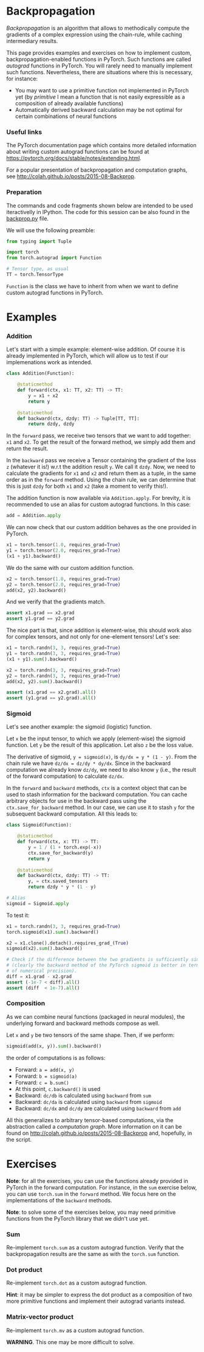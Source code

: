 # Backpropagation

*Backpropagation* is an algorithm that allows to methodically compute the
gradients of a complex expression using the chain-rule, while caching
intermediary results.

This page provides examples and exercises on how to implement custom,
backpropagation-enabled functions in PyTorch.  Such functions are called
*autograd* functions in PyTorch.  You will rarely need to manually implement
such functions.  Nevertheless, there are situations where this is necessary,
for instance:
* You may want to use a primitive function not implemented in PyTorch yet
  (by *primitive* I mean a function that is not easily expressible as a
  composition of already available functions)
* Automatically derived backward calculation may be not optimal for certain
  combinations of neural functions


### Useful links

The PyTorch documentation page which contains more detailed information about
writing custom autograd functions can be found at
https://pytorch.org/docs/stable/notes/extending.html.

For a popular presentation of backpropagation and computation graphs, see
http://colah.github.io/posts/2015-08-Backprop.

<!---
Some code fragments were borrowed from:
https://pytorch.org/tutorials/beginner/examples_autograd/two_layer_net_custom_function.html
-->


### Preparation

The commands and code fragments shown below are intended to be used
iteractivelly in IPython.  The code for this session can be also found in the
[backprop.py](backprop.py) file.

We will use the following preamble:
```python
from typing import Tuple

import torch
from torch.autograd import Function

# Tensor type, as usual
TT = torch.TensorType
```

`Function` is the class we have to inherit from when we want to define custom
autograd functions in PyTorch.

<!---
However, you may want to perform the exercises below iteractivelly in IPython.
-->


# Examples

### Addition

Let's start with a simple example: element-wise addition.  Of course it is
already implemented in PyTorch, which will allow us to test if our
implemenations work as intended.

```python
class Addition(Function):

    @staticmethod
    def forward(ctx, x1: TT, x2: TT) -> TT:
        y = x1 + x2
        return y
        
    @staticmethod
    def backward(ctx, dzdy: TT) -> Tuple[TT, TT]:
        return dzdy, dzdy
```
In the `forward` pass, we receive two tensors that we want to add together:
`x1` and `x2`.  To get the result of the forward method, we simply add them and
return the result.

In the `backward` pass we receive a Tensor containing the gradient of the loss
`z` (whatever it is!) w.r.t the addition result `y`.  We call it `dzdy`.  Now,
we need to calculate the gradients for `x1` and `x2` and return them as a
tuple, in the same order as in the `forward` method.  Using the chain rule, we
can determine that this is just `dzdy` for both `x1` and `x2` (take a moment to
verify this!).

The addition function is now available via `Addition.apply`.  For brevity, it
is recommended to use an alias for custom autograd functions.  In this case:
```python
add = Addition.apply
```

We can now check that our custom addition behaves as the one provided in
PyTorch.
```python
x1 = torch.tensor(1.0, requires_grad=True)
y1 = torch.tensor(2.0, requires_grad=True)
(x1 + y1).backward()
```

We do the same with our custom addition function.
```python
x2 = torch.tensor(1.0, requires_grad=True)
y2 = torch.tensor(2.0, requires_grad=True)
add(x2, y2).backward()
```

And we verify that the gradients match.
```python
assert x1.grad == x2.grad
assert y1.grad == y2.grad
```

The nice part is that, since addition is element-wise, this should work also
for complex tensors, and not only for one-element tensors!  Let's see:
```python
x1 = torch.randn(3, 3, requires_grad=True)
y1 = torch.randn(3, 3, requires_grad=True)
(x1 + y1).sum().backward()

x2 = torch.randn(3, 3, requires_grad=True)
y2 = torch.randn(3, 3, requires_grad=True)
add(x2, y2).sum().backward()

assert (x1.grad == x2.grad).all()
assert (y1.grad == y2.grad).all()
```

### Sigmoid

Let's see another example: the sigmoid (logistic) function.

Let `x` be the input tensor, to which we apply (element-wise) the sigmoid
function.  Let `y` be the result of this application.  Let also `z` be the loss
value.

The derivative of sigmoid, `y = sigmoid(x)`, is `dy/dx = y * (1 - y)`.  From
the chain rule we have `dz/dx = dz/dy * dy/dx`.  Since in the backward
computation we already know `dz/dy`, we need to also know `y` (i.e., the result
of the forward computation) to calculate `dz/dx`.

In the `forward` and `backward` methods, `ctx` is a context object that can be
used to stash information for the backward computation.  You can cache
arbitrary objects for use in the backward pass using the
`ctx.save_for_backward` method.  In our case, we can use it to stash `y` for
the subsequent backward computation.  All this leads to:
```python
class Sigmoid(Function):

    @staticmethod
    def forward(ctx, x: TT) -> TT:
        y = 1 / (1 + torch.exp(-x))
        ctx.save_for_backward(y)
        return y
        
    @staticmethod
    def backward(ctx, dzdy: TT) -> TT:
        y, = ctx.saved_tensors
        return dzdy * y * (1 - y)

# Alias
sigmoid = Sigmoid.apply
```

To test it:
```python
x1 = torch.randn(3, 3, requires_grad=True)
torch.sigmoid(x1).sum().backward()

x2 = x1.clone().detach().requires_grad_(True)
sigmoid(x2).sum().backward()

# Check if the difference between the two gradients is sufficiently similar
# (clearly the backward method of the PyTorch sigmoid is better in terms
# of numerical precision).
diff = x1.grad - x2.grad
assert (-1e-7 < diff).all()
assert (diff  < 1e-7).all()
```

### Composition

As we can combine neural functions (packaged in neural modules), the underlying
forward and backward methods compose as well.

Let `x` and `y` be two tensors of the same shape.  Then, if we perform:
```python
sigmoid(add(x, y)).sum().backward()
```
the order of computations is as follows:
* Forward: `a = add(x, y)`
* Forward: `b = sigmoid(a)`
* Forward: `c = b.sum()`
* At this point, `c.backward()` is used
* Backward: `dc/db` is calculated using `backward` from `sum`
  <!--- (from `b`, `c`) -->
* Backward: `dc/da` is calculated using `backward` from `sigmoid`
  <!--- (from `a`, `b`, and `dc/db`) -->
* Backward: `dc/dx` and `dc/dy` are calculated using `backward` from `add`
  <!--- (from `x`, `y`, and `dc/da`) -->

All this generalizes to arbitrary tensor-based computations, via the
abstraction called a *computation graph*.  More information on it can be found
on http://colah.github.io/posts/2015-08-Backprop and, hopefully, in the script.

<!---
TODO: computation graph?
-->


# Exercises

**Note**: for all the exercises, you can use the functions already provided in
PyTorch in the forward computation.  For instance, in the `sum` exercise below,
you can use `torch.sum` in the `forward` method.  We focus here on the
implementations of the `backward` methods.

**Note**: to solve some of the exercises below, you may need primitive
functions from the PyTorch library that we didn't use yet.

### Sum

Re-implement `torch.sum` as a custom autograd function.  Verify that the
backpropagation results are the same as with the `torch.sum` function.

### Dot product

Re-implement `torch.dot` as a custom autograd function.

**Hint**: it may be simpler to express the dot product as a composition of two
more primitive functions and implement their autograd variants instead.

### Matrix-vector product

Re-implement `torch.mv` as a custom autograd function.

**WARNING**. This one may be more difficult to solve.
